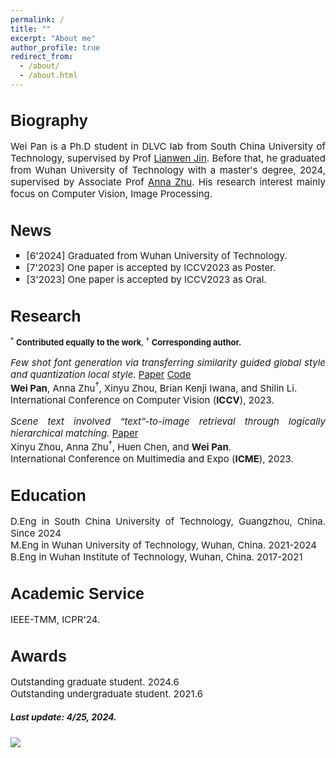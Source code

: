 ```yaml
---
permalink: /
title: ""
excerpt: "About me"
author_profile: true
redirect_from: 
  - /about/
  - /about.html
---
```


<!-- Biography -->
<h1 style="font-size: 25px; font-family: Arial, sans-serif;">Biography</h1>
<p style="font-size: 15px;" align="justify">
Wei Pan is a Ph.D student in DLVC lab from South China University of Technology, supervised by Prof <a href="http://www.dlvc-lab.net/lianwen/Index.html">Lianwen Jin</a>. Before that, he graduated from Wuhan University of Technology with a master's degree, 2024, supervised by Associate Prof <a href="http://cst.whut.edu.cn/xygk/szdw/201809/t20180911_876961.shtml">Anna Zhu</a>. His research interest mainly focus on Computer Vision, Image Processing.
</p>



<!-- News -->
<h1 style="font-size: 25px; font-family: Arial, sans-serif;">News</h1>
<ul style="list-style-type: square; font-size: 15px">
  <li>[6'2024] Graduated from Wuhan University of Technology.</li>
  <li>[7'2023] One paper is accepted by <a hred="https://iccv2023.thecvf.com/">ICCV2023</a> as Poster. </li>
  <li>[3'2023] One paper is accepted by <a hred="https://www.2023.ieeeicme.org/">ICCV2023</a> as Oral. </li>
</ul>


<!-- Research -->
<h1 style="font-size: 25px; font-family: Arial, sans-serif;">Research</h1>
<p style="font-size: 13px;"> 
  <sup>*</sup> <b>Contributed equally to the work</b>, <sup>†</sup> <b>Corresponding author.</b> 
</p>


<!-- ICCV2023 -->
<p style="font-size: 15px;" align="justify">
  <i>Few shot font generation via transferring similarity guided global style and quantization local style.</i>
  <a href="https://openaccess.thecvf.com/content/ICCV2023/html/Pan_Few_Shot_Font_Generation_Via_Transferring_Similarity_Guided_Global_Style_ICCV_2023_paper.html">Paper</a>
  <a href="https://github.com/awei669/VQ-Font">Code</a> <br>
  <b>Wei Pan</b>, Anna Zhu<sup>†</sup>, Xinyu Zhou, Brian Kenji Iwana, and Shilin Li. <br>
  International Conference on Computer Vision (<b>ICCV</b>), 2023.
</p>

<!-- ICME2023 -->
<p style="font-size: 15px;" align="justify">
  <i>Scene text involved “text”-to-image retrieval through logically hierarchical matching.</i>
  <a href="https://ieeexplore.ieee.org/abstract/document/10219982">Paper</a> <br>
  Xinyu Zhou, Anna Zhu<sup>†</sup>, Huen Chen, and <b>Wei Pan</b>.  <br>
  International Conference on Multimedia and Expo (<b>ICME</b>), 2023.
</p>


<!-- Education -->
<h1 style="font-size: 25px; font-family: Arial, sans-serif;">Education</h1>
<p style="font-size: 15px;" align="justify">
  D.Eng in South China University of Technology, Guangzhou, China. Since 2024<br>
  M.Eng in Wuhan University of Technology, Wuhan, China. 2021-2024<br>
  B.Eng in Wuhan Institute of Technology, Wuhan, China. 2017-2021
</p>



<!-- Academic Service -->
<h1 style="font-size: 25px; font-family: Arial, sans-serif;">Academic Service</h1>
<p style="font-size: 15px;" align="justify">
  IEEE-TMM, ICPR'24.
</p>


<!-- Awards -->
<h1 style="font-size: 25px; font-family: Arial, sans-serif;">Awards</h1>
<p style="font-size: 15px;" align="justify">
  Outstanding graduate student. 2024.6<br>
  Outstanding undergraduate student. 2021.6<br>
</p>



##### Last update: 4/25, 2024.


<a href='https://clustrmaps.com/site/1c07b'  title='Visit tracker'><img src='//clustrmaps.com/map_v2.png?cl=ffffff&w=400&t=tt&d=VwMJpNfSRvymxWpJ1PNkRBvE9Y8CcuHGeT4blD1IzLc&co=2d78ad&ct=ffffff'/></a>





